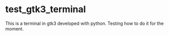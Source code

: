 # test_gtk3_terminal
This is a terminal in gtk3 developed with python. Testing how to do it for the moment.
